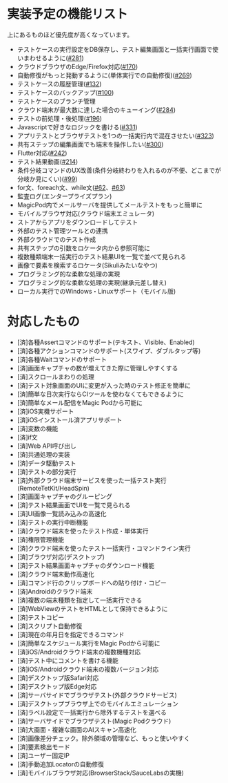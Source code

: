 # 実装予定の機能リスト

上にあるものほど優先度が高くなっています。

- テストケースの実行設定をDB保存し、テスト編集画面と一括実行画面で使いまわせるように([#281](https://github.com/Magic-Pod/japanese-issue-and-doc/issues/281))
- クラウドブラウザのEdge/Firefox対応([#170](https://github.com/Magic-Pod/japanese-issue-and-doc/issues/170))
- 自動修復がもっと発動するように(単体実行での自動修復)([#269](https://github.com/Magic-Pod/japanese-issue-and-doc/issues/269))
- テストケースの履歴管理([#132](https://github.com/Magic-Pod/japanese-issue-and-doc/issues/132))
- テストケースのバックアップ([#100](https://github.com/Magic-Pod/japanese-issue-and-doc/issues/100))
- テストケースのブランチ管理
- クラウド端末が最大数に達した場合のキューイング([#284](https://github.com/Magic-Pod/japanese-issue-and-doc/issues/284))
- テストの前処理・後処理([#196](https://github.com/Magic-Pod/japanese-issue-and-doc/issues/196))
- Javascriptで好きなロジックを書ける([#331](https://github.com/Magic-Pod/japanese-issue-and-doc/issues/331))
- アプリテストとブラウザテストを1つの一括実行内で混在させたい([#323](https://github.com/Magic-Pod/japanese-issue-and-doc/issues/323))
- 共有ステップの編集画面でも端末を操作したい([#300](https://github.com/Magic-Pod/japanese-issue-and-doc/issues/300))
- Flutter対応([#242](https://github.com/Magic-Pod/japanese-issue-and-doc/issues/242))
- テスト結果動画([#214](https://github.com/Magic-Pod/japanese-issue-and-doc/issues/214))
- 条件分岐コマンドのUX改善(条件分岐終わりを入れるのが不便、どこまでが分岐か見にくい)([#99](https://github.com/Magic-Pod/japanese-issue-and-doc/issues/99))
- for文、foreach文、while文([#62](https://github.com/Magic-Pod/japanese-issue-and-doc/issues/62)、[#63](https://github.com/Magic-Pod/japanese-issue-and-doc/issues/63))
- 監査ログ(エンタープライズプラン)
- MagicPod内でメールサーバを提供してメールテストをもっと簡単に
- モバイルブラウザ対応(クラウド端末エミュレータ)
- ストアからアプリをダウンロードしてテスト
- 外部のテスト管理ツールとの連携
- 外部クラウドでのテスト作成
- 共有ステップの引数をロケータ内から参照可能に
- 複数種類端末一括実行のテスト結果UIを一覧で並べて見られる
- 画像で要素を検索するロケータ(Sikuliみたいなやつ)
- プログラミング的な柔軟な処理の実現
- プログラミング的な柔軟な処理の実現(継承元差し替え)
- ローカル実行でのWindows・Linuxサポート（モバイル版)

# 対応したもの

- [済]各種Assertコマンドのサポート(テキスト、Visible、Enabled)
- [済]各種アクションコマンドのサポート(スワイプ、ダブルタップ等)
- [済]各種Waitコマンドのサポート
- [済]画面キャプチャの数が増えてきた際に管理しやすくする
- [済]スクロールまわりの処理
- [済]テスト対象画面のUIに変更が入った時のテスト修正を簡単に
- [済]簡単な日次実行ならCIツールを使わなくてもできるように
- [済]簡単なメール配信をMagic Podから可能に
- [済]iOS実機サポート
- [済]iOSインストール済アプリサポート
- [済]変数の機能
- [済]if文
- [済]Web API呼び出し
- [済]共通処理の実装
- [済]データ駆動テスト
- [済]テストの部分実行
- [済]外部クラウド端末サービスを使った一括テスト実行(RemoteTetKit/HeadSpin)
- [済]画面キャプチャのグルーピング
- [済]テスト結果画面でUIを一覧で見られる
- [済]UI画像一覧読み込みの高速化
- [済]テストの実行中断機能
- [済]クラウド端末を使ったテスト作成・単体実行
- [済]権限管理機能
- [済]クラウド端末を使ったテスト一括実行・コマンドライン実行
- [済]ブラウザ対応(デスクトップ)
- [済]テスト結果画面キャプチャのダウンロード機能
- [済]クラウド端末動作高速化
- [済]コマンド行のクリップボードへの貼り付け・コピー
- [済]Androidのクラウド端末
- [済]複数の端末種類を指定して一括実行できる
- [済]WebViewのテストをHTMLとして保持できるように
- [済]テストコピー
- [済]スクリプト自動修復
- [済]現在の年月日を指定できるコマンド
- [済]簡単なスケジュール実行をMagic Podから可能に
- [済]iOS/Androidクラウド端末の複数機種対応
- [済]テスト中にコメントを書ける機能
- [済]iOS/Androidクラウド端末の複数バージョン対応
- [済]デスクトップ版Safari対応
- [済]デスクトップ版Edge対応
- [済]サーバサイドでブラウザテスト(外部クラウドサービス)
- [済]デスクトップブラウザ上でのモバイルエミュレーション
- [済]ラベル設定で一括実行から除外するテストを選べる
- [済]サーバサイドでブラウザテスト(Magic Podクラウド)
- [済]大画面・複雑な画面のAIスキャン高速化
- [済]画像差分チェック。除外領域の管理など、もっと使いやすく
- [済]要素検出モード
- [済]ユーザー固定IP
- [済]手動追加Locatorの自動修復
- [済]モバイルブラウザ対応(BrowserStack/SauceLabsの実機)

